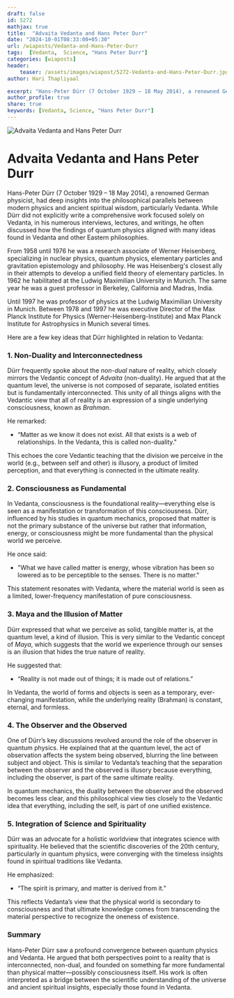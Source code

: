 ```yaml
---
draft: false
id: 5272
mathjax: true        
title:  "Advaita Vedanta and Hans Peter Durr"        
date: "2024-10-01T08:33:00+05:30"        
url: /wiaposts/Vedanta-and-Hans-Peter-Durr
tags:  [Vedanta,  Science, "Hans Peter Durr"]         
categories: [wiaposts] 
header:        
    teaser: /assets/images/wiapost/5272-Vedanta-and-Hans-Peter-Durr.jpg               
author: Hari Thapliyaal        

excerpt: "Hans-Peter Dürr (7 October 1929 – 18 May 2014), a renowned German physicist, had deep insights into the philosophical parallels between modern physics and ancient spiritual wisdom, particularly Vedanta. While Dürr did not explicitly write a comprehensive work focused solely"
author_profile: true        
share: true
keywords: [Vedanta, Science, "Hans Peter Durr"]  
---
```

![Advaita Vedanta and Hans Peter Durr](/assets/images/wiapost/5272-Vedanta-and-Hans-Peter-Durr.jpg)    
    
# Advaita Vedanta and Hans Peter Durr   
    
Hans-Peter Dürr (7 October 1929 – 18 May 2014), a renowned German physicist, had deep insights into the philosophical parallels between modern physics and ancient spiritual wisdom, particularly Vedanta. While Dürr did not explicitly write a comprehensive work focused solely on Vedanta, in his numerous interviews, lectures, and writings, he often discussed how the findings of quantum physics aligned with many ideas found in Vedanta and other Eastern philosophies. 

From 1958 until 1976 he was a research associate of Werner Heisenberg, specializing in nuclear physics, quantum physics, elementary particles and gravitation epistemology and philosophy. He was Heisenberg's closest ally in their attempts to develop a unified field theory of elementary particles. In 1962 he habilitated at the Ludwig Maximilian University in Munich. The same year he was a guest professor in Berkeley, California and Madras, India.

Until 1997 he was professor of physics at the Ludwig Maximilian University in Munich. Between 1978 and 1997 he was executive Director of the Max Planck Institute for Physics (Werner-Heisenberg-Institute) and Max Planck Institute for Astrophysics in Munich several times.

Here are a few key ideas that Dürr highlighted in relation to Vedanta:

### 1. **Non-Duality and Interconnectedness**
Dürr frequently spoke about the *non-dual* nature of reality, which closely mirrors the Vedantic concept of *Advaita* (non-duality). He argued that at the quantum level, the universe is not composed of separate, isolated entities but is fundamentally interconnected. This unity of all things aligns with the Vedantic view that all of reality is an expression of a single underlying consciousness, known as *Brahman*.

He remarked:
- “Matter as we know it does not exist. All that exists is a web of relationships. In the Vedanta, this is called non-duality."

This echoes the core Vedantic teaching that the division we perceive in the world (e.g., between self and other) is illusory, a product of limited perception, and that everything is connected in the ultimate reality.

### 2. **Consciousness as Fundamental**
In Vedanta, consciousness is the foundational reality—everything else is seen as a manifestation or transformation of this consciousness. Dürr, influenced by his studies in quantum mechanics, proposed that matter is not the primary substance of the universe but rather that information, energy, or consciousness might be more fundamental than the physical world we perceive.

He once said:
- "What we have called matter is energy, whose vibration has been so lowered as to be perceptible to the senses. There is no matter."

This statement resonates with Vedanta, where the material world is seen as a limited, lower-frequency manifestation of pure consciousness.

### 3. **Maya and the Illusion of Matter**
Dürr expressed that what we perceive as solid, tangible matter is, at the quantum level, a kind of illusion. This is very similar to the Vedantic concept of *Maya*, which suggests that the world we experience through our senses is an illusion that hides the true nature of reality.

He suggested that:
- “Reality is not made out of things; it is made out of relations.”

In Vedanta, the world of forms and objects is seen as a temporary, ever-changing manifestation, while the underlying reality (Brahman) is constant, eternal, and formless.

### 4. **The Observer and the Observed**
One of Dürr’s key discussions revolved around the role of the observer in quantum physics. He explained that at the quantum level, the act of observation affects the system being observed, blurring the line between subject and object. This is similar to Vedanta’s teaching that the separation between the observer and the observed is illusory because everything, including the observer, is part of the same ultimate reality.

In quantum mechanics, the duality between the observer and the observed becomes less clear, and this philosophical view ties closely to the Vedantic idea that everything, including the self, is part of one unified existence.

### 5. **Integration of Science and Spirituality**
Dürr was an advocate for a holistic worldview that integrates science with spirituality. He believed that the scientific discoveries of the 20th century, particularly in quantum physics, were converging with the timeless insights found in spiritual traditions like Vedanta.

He emphasized:
- “The spirit is primary, and matter is derived from it.”

This reflects Vedanta’s view that the physical world is secondary to consciousness and that ultimate knowledge comes from transcending the material perspective to recognize the oneness of existence.

### Summary
Hans-Peter Dürr saw a profound convergence between quantum physics and Vedanta. He argued that both perspectives point to a reality that is interconnected, non-dual, and founded on something far more fundamental than physical matter—possibly consciousness itself. His work is often interpreted as a bridge between the scientific understanding of the universe and ancient spiritual insights, especially those found in Vedanta.